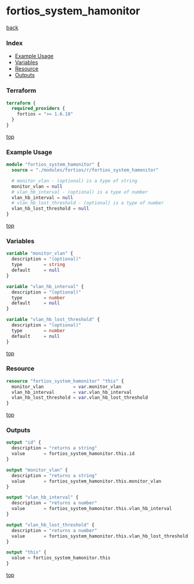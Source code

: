 # fortios_system_hamonitor

[back](../fortios.md)

### Index

- [Example Usage](#example-usage)
- [Variables](#variables)
- [Resource](#resource)
- [Outputs](#outputs)

### Terraform

```terraform
terraform {
  required_providers {
    fortios = ">= 1.6.18"
  }
}
```

[top](#index)

### Example Usage

```terraform
module "fortios_system_hamonitor" {
  source = "./modules/fortios/r/fortios_system_hamonitor"

  # monitor_vlan - (optional) is a type of string
  monitor_vlan = null
  # vlan_hb_interval - (optional) is a type of number
  vlan_hb_interval = null
  # vlan_hb_lost_threshold - (optional) is a type of number
  vlan_hb_lost_threshold = null
}
```

[top](#index)

### Variables

```terraform
variable "monitor_vlan" {
  description = "(optional)"
  type        = string
  default     = null
}

variable "vlan_hb_interval" {
  description = "(optional)"
  type        = number
  default     = null
}

variable "vlan_hb_lost_threshold" {
  description = "(optional)"
  type        = number
  default     = null
}
```

[top](#index)

### Resource

```terraform
resource "fortios_system_hamonitor" "this" {
  monitor_vlan           = var.monitor_vlan
  vlan_hb_interval       = var.vlan_hb_interval
  vlan_hb_lost_threshold = var.vlan_hb_lost_threshold
}
```

[top](#index)

### Outputs

```terraform
output "id" {
  description = "returns a string"
  value       = fortios_system_hamonitor.this.id
}

output "monitor_vlan" {
  description = "returns a string"
  value       = fortios_system_hamonitor.this.monitor_vlan
}

output "vlan_hb_interval" {
  description = "returns a number"
  value       = fortios_system_hamonitor.this.vlan_hb_interval
}

output "vlan_hb_lost_threshold" {
  description = "returns a number"
  value       = fortios_system_hamonitor.this.vlan_hb_lost_threshold
}

output "this" {
  value = fortios_system_hamonitor.this
}
```

[top](#index)